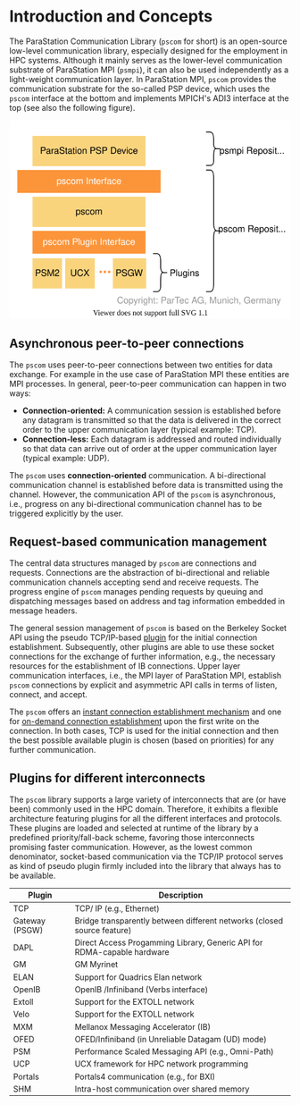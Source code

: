 # Introduction and Concepts

The ParaStation Communication Library (`pscom` for short) is an open-source low-level communication library, especially designed for the employment in HPC systems.
Although it mainly serves as the lower-level communication substrate of ParaStation MPI (`psmpi`), it can also be used independently as a light-weight communication layer.
In ParaStation MPI, `pscom` provides the communication substrate for the so-called PSP device, which uses the `pscom` interface at the bottom and implements MPICH's ADI3 interface at the top (see also the following figure).

![Overview diagram of pscom](./img/pscom_overview.svg)

## Asynchronous peer-to-peer connections

The `pscom` uses peer-to-peer connections between two entities for data exchange.
For example in the use case of ParaStation MPI these entities are MPI processes.
In general, peer-to-peer communication can happen in two ways:
- **Connection-oriented:** A communication session is established before any datagram is transmitted so that the data is delivered in the correct order to the upper communication layer (typical example: TCP).
- **Connection-less:** Each datagram is addressed and routed individually so that data can arrive out of order at the upper communication layer (typical example: UDP).

The `pscom` uses **connection-oriented** communication.
A bi-directional communication channel is established before data is transmitted using the channel.
However, the communication API of the `pscom` is asynchronous, i.e., progress on any bi-directional communication channel has to be triggered explicitly by the user.

## Request-based communication management
The central data structures managed by `pscom` are connections and requests.
Connections are the abstraction of bi-directional and reliable communication channels accepting send and receive requests.
The progress engine of `pscom` manages pending requests by queuing and dispatching messages based on address and tag information embedded in message headers.

The general session management of `pscom` is based on the Berkeley Socket API using the pseudo TCP/IP-based [plugin](#plugins-for-different-interconnects) for the initial connection establishment.
Subsequently, other plugins are able to use these socket connections for the exchange of further information, e.g., the necessary resources for the establishment of IB connections.
Upper layer communication interfaces, i.e., the MPI layer of ParaStation MPI, establish `pscom` connections by explicit and asymmetric API calls in terms of listen, connect, and accept.

The `pscom` offers an [instant connection establishment mechanism](./PscomInterface.md#instant-connectivity) and one for [on-demand connection establishment](./PscomInterface.md#on-demand-connectivity---pspondemand1) upon the first write on the connection.
In both cases, TCP is used for the initial connection and then the best possible available plugin is chosen (based on priorities) for any further communication.

## Plugins for different interconnects

The `pscom` library supports a large variety of interconnects that are (or have been) commonly used in the HPC domain.
Therefore, it exhibits a flexible architecture featuring plugins for all the different interfaces and protocols.
These plugins are loaded and selected at runtime of the library by a predefined priority/fall-back scheme, favoring those interconnects promising faster communication.
However, as the lowest common denominator, socket-based communication via the TCP/IP protocol serves as kind of pseudo plugin firmly included into the library that always has to be available.

| Plugin   | Description                      |
|---------------|-----------------------------------|
| TCP    | TCP/ IP (e.g., Ethernet) |
| Gateway (PSGW) | Bridge transparently between different networks (closed source feature) |
| DAPL    | Direct Access Progamming Library, Generic API for RDMA-capable hardware  |
| GM      | GM Myrinet  |
| ELAN   | Support for Quadrics Elan network  |
| OpenIB  | OpenIB /Infiniband (Verbs interface)  |
| Extoll  | Support for the EXTOLL network |
| Velo    | Support for the EXTOLL network  |
| MXM     | Mellanox Messaging Accelerator (IB)  |
| OFED    | OFED/Infiniband (in Unreliable Datagam (UD) mode)  |
| PSM     | Performance Scaled Messaging API (e.g., Omni-Path)  |
| UCP     | UCX framework for HPC network programming  |
| Portals | Portals4 communication (e.g., for BXI) |
| SHM     | Intra-host communication over shared memory |
